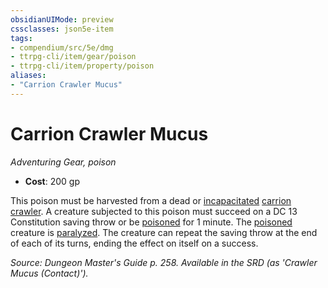 ```yaml
---
obsidianUIMode: preview
cssclasses: json5e-item
tags:
- compendium/src/5e/dmg
- ttrpg-cli/item/gear/poison
- ttrpg-cli/item/property/poison
aliases: 
- "Carrion Crawler Mucus"
---
```

# Carrion Crawler Mucus
*Adventuring Gear, poison*  

- **Cost**: 200 gp

This poison must be harvested from a dead or [incapacitated](/compendium/rules/conditions.md#incapacitated) [carrion crawler](compendium/bestiary/monstrosity/carrion-crawler.md). A creature subjected to this poison must succeed on a DC 13 Constitution saving throw or be [poisoned](/compendium/rules/conditions.md#poisoned) for 1 minute. The [poisoned](/compendium/rules/conditions.md#poisoned) creature is [paralyzed](/compendium/rules/conditions.md#paralyzed). The creature can repeat the saving throw at the end of each of its turns, ending the effect on itself on a success.

*Source: Dungeon Master's Guide p. 258. Available in the SRD (as 'Crawler Mucus (Contact)').*